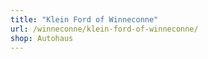 ```yaml
---
title: "Klein Ford of Winneconne"
url: /winneconne/klein-ford-of-winneconne/
shop: Autohaus
---
```

